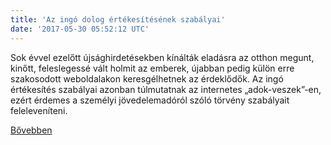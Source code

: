 ```yaml
---
title: 'Az ingó dolog értékesítésének szabályai'
date: '2017-05-30 05:52:12 UTC'
---
```


Sok évvel ezelőtt újsághirdetésekben kínálták eladásra az otthon megunt, kinőtt, feleslegessé vált holmit az emberek, újabban pedig külön erre szakosodott weboldalakon keresgélhetnek az érdeklődők. Az ingó értékesítés szabályai azonban túlmutatnak az internetes „adok-veszek”-en, ezért érdemes a személyi jövedelemadóról szóló törvény szabályait feleleveníteni.


[Bővebben](http://ift.tt/2s8OkhL)
